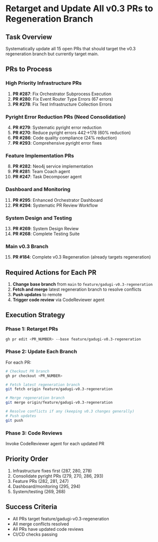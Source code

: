 # Retarget and Update All v0.3 PRs to Regeneration Branch

## Task Overview
Systematically update all 15 open PRs that should target the v0.3 regeneration branch but currently target main.

## PRs to Process

### High Priority Infrastructure PRs
1. **PR #287**: Fix Orchestrator Subprocess Execution
2. **PR #280**: Fix Event Router Type Errors (67 errors)
3. **PR #278**: Fix Test Infrastructure Collection Errors

### Pyright Error Reduction PRs (Need Consolidation)
4. **PR #279**: Systematic pyright error reduction
5. **PR #270**: Reduce pyright errors 442→178 (60% reduction)
6. **PR #286**: Code quality compliance (24% reduction)
7. **PR #293**: Comprehensive pyright error fixes

### Feature Implementation PRs
8. **PR #282**: Neo4j service implementation
9. **PR #281**: Team Coach agent
10. **PR #247**: Task Decomposer agent

### Dashboard and Monitoring
11. **PR #295**: Enhanced Orchestrator Dashboard
12. **PR #294**: Systematic PR Review Workflow

### System Design and Testing
13. **PR #269**: System Design Review
14. **PR #268**: Complete Testing Suite

### Main v0.3 Branch
15. **PR #184**: Complete v0.3 Regeneration (already targets regeneration)

## Required Actions for Each PR

1. **Change base branch** from `main` to `feature/gadugi-v0.3-regeneration`
2. **Fetch and merge** latest regeneration branch to resolve conflicts
3. **Push updates** to remote
4. **Trigger code review** via CodeReviewer agent

## Execution Strategy

### Phase 1: Retarget PRs
```bash
gh pr edit <PR_NUMBER> --base feature/gadugi-v0.3-regeneration
```

### Phase 2: Update Each Branch
For each PR:
```bash
# Checkout PR branch
gh pr checkout <PR_NUMBER>

# Fetch latest regeneration branch
git fetch origin feature/gadugi-v0.3-regeneration

# Merge regeneration branch
git merge origin/feature/gadugi-v0.3-regeneration

# Resolve conflicts if any (keeping v0.3 changes generally)
# Push updates
git push
```

### Phase 3: Code Reviews
Invoke CodeReviewer agent for each updated PR

## Priority Order
1. Infrastructure fixes first (287, 280, 278)
2. Consolidate pyright PRs (279, 270, 286, 293)
3. Feature PRs (282, 281, 247)
4. Dashboard/monitoring (295, 294)
5. System/testing (269, 268)

## Success Criteria
- All PRs target feature/gadugi-v0.3-regeneration
- All merge conflicts resolved
- All PRs have updated code reviews
- CI/CD checks passing
